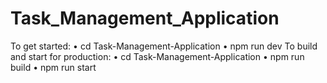 # Task_Management_Application


To get started:
•	cd Task-Management-Application
•	npm run dev
To build and start for production:
•	cd Task-Management-Application
•	npm run build
•	npm run start
